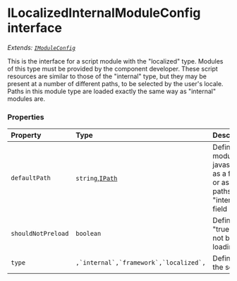 # ILocalizedInternalModuleConfig interface

_Extends: [`IModuleConfig`](imoduleconfig.md)_



This is the interface for a script module with the "localized" type. Modules of this type must be provided by the 
component developer. These script resources are similar to those of the "internal" type, but they may be present 
at a number of different paths, to be selected by the user's locale. Paths in this module type are loaded exactly 
the same way as "internal" modules are. 





### Properties

| Property	   | Type	| Description|
|:-------------|:-------|:-----------|
|`defaultPath`      | `string`,[`IPath`](ipath.md) | Definition: A path to this module's default locale javascript resource either as a fully-qualified URL or as a  path under the paths provided in the "internalModuleBaseUrls" field |
|`shouldNotPreload`      | `boolean` | Definition: If set to "true",this module should not be preloaded when loading the component |
|`type`      | ``,`internal`,`framework`,`localized`,`` | Definition: The type of the script block |





